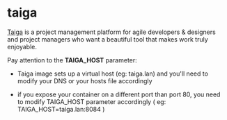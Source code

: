 # taiga

[Taiga](https://taiga.io/) is a project management platform for agile developers & designers and project managers who want a beautiful tool that makes work truly enjoyable.

Pay attention to the **TAIGA_HOST** parameter:

- Taiga image sets up a virtual host (eg: taiga.lan) and you'll need to modify your DNS or your hosts file accordingly

- if you expose your container on a different port than port 80, you need to modify TAIGA_HOST parameter accordingly ( eg: TAIGA_HOST=taiga.lan:8084 )